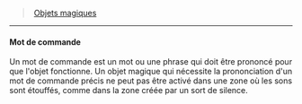 ﻿---
!Generic
Id: magicitems_hd.md#mot-de-commande
ParentLink: magicitems_hd.md#objets-magiques
Name: Mot de commande
ParentName: Objets magiques
NameLevel: 4
Attributes: {}
---
> [Objets magiques](hd_magicitems.md)

---

#### Mot de commande

Un mot de commande est un mot ou une phrase qui doit être prononcé pour que l'objet fonctionne. Un objet magique qui nécessite la prononciation d'un mot de commande précis ne peut pas être activé dans une zone où les sons sont étouffés, comme dans la zone créée par un sort de silence.

